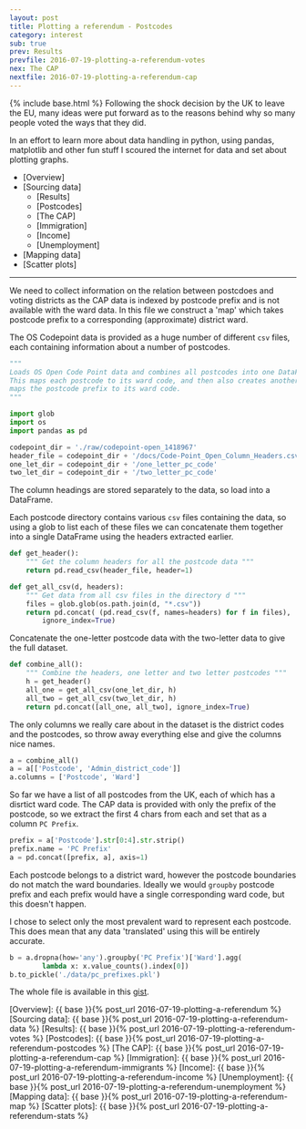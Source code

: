 ```yaml
---
layout: post
title: Plotting a referendum - Postcodes
category: interest
sub: true
prev: Results
prevfile: 2016-07-19-plotting-a-referendum-votes
nex: The CAP
nextfile: 2016-07-19-plotting-a-referendum-cap
---
```

{% include base.html %}
Following the shock decision by the UK to leave the EU, many ideas were put 
forward as to the reasons behind why so many people voted the ways that they 
did. 

In an effort to learn more about data handling in python, using pandas, 
matplotlib and other fun stuff I scoured the internet for data and set about 
plotting graphs. 

* [Overview] 
* [Sourcing data]
    * [Results]
    * [Postcodes]
    * [The CAP]
    * [Immigration]
    * [Income]
    * [Unemployment]
* [Mapping data]
* [Scatter plots]

---

We need to collect information on the relation between postcdoes and voting
districts as the CAP data is indexed by postcode prefix and is not available
with the ward data. In this file we construct a 'map' which takes postcode
prefix to a corresponding (approximate) district ward.

The OS Codepoint data is provided as a huge number of different `csv` files,
each containing information about a number of postcodes.

```python
"""
Loads OS Open Code Point data and combines all postcodes into one DataFrame.
This maps each postcode to its ward code, and then also creates another which
maps the postcode prefix to its ward code.
"""

import glob
import os
import pandas as pd

codepoint_dir = './raw/codepoint-open_1418967'
header_file = codepoint_dir + '/docs/Code-Point_Open_Column_Headers.csv'
one_let_dir = codepoint_dir + '/one_letter_pc_code'
two_let_dir = codepoint_dir + '/two_letter_pc_code'
```

The column headings are stored separately to the data, so load into a DataFrame.

Each postcode directory contains various `csv` files containing the data, so
using a glob to list each of these files we can concatenate them together into a
single DataFrame using the headers extracted earlier.

```python
def get_header():
    """ Get the column headers for all the postcode data """
    return pd.read_csv(header_file, header=1)

def get_all_csv(d, headers):
    """ Get data from all csv files in the directory d """
    files = glob.glob(os.path.join(d, "*.csv"))
    return pd.concat( (pd.read_csv(f, names=headers) for f in files),
        ignore_index=True)
```

Concatenate the one-letter postcode data with the two-letter data to give the
full dataset.

```python
def combine_all():
    """ Combine the headers, one letter and two letter postcodes """
    h = get_header()
    all_one = get_all_csv(one_let_dir, h)
    all_two = get_all_csv(two_let_dir, h)
    return pd.concat([all_one, all_two], ignore_index=True)
```

The only columns we really care about in the dataset is the district codes and
the postcodes, so throw away everything else and give the columns nice names.

```python
a = combine_all()
a = a[['Postcode', 'Admin_district_code']]
a.columns = ['Postcode', 'Ward']
```
So far we have a list of all postcodes from the UK, each of which has a disrtict
ward code. The CAP data is provided with only the prefix of the postcode, so we
extract the first 4 chars from each and set that as a column `PC Prefix`.

```python
prefix = a['Postcode'].str[0:4].str.strip()
prefix.name = 'PC Prefix'
a = pd.concat([prefix, a], axis=1)
```

Each postcode belongs to a district ward, however the postcode boundaries do not
match the ward boundaries. Ideally we would `groupby` postcode prefix and each
prefix would have a single corresponding ward code, but this doesn't happen.

I chose to select only the most prevalent ward to represent each postcode. This
does mean that any data 'translated' using this will be entirely accurate.

```python
b = a.dropna(how='any').groupby('PC Prefix')['Ward'].agg(
        lambda x: x.value_counts().index[0])
b.to_pickle('./data/pc_prefixes.pkl')
```

The whole file is available in this [gist].

[gist]: https://gist.github.com/jwlawson/41302a734c6d9b0392cbd60571d755bf#file-pickle_postcodes-py
[Overview]: {{ base }}{% post_url 2016-07-19-plotting-a-referendum %}
[Sourcing data]: {{ base }}{% post_url 2016-07-19-plotting-a-referendum-data %}
[Results]: {{ base }}{% post_url 2016-07-19-plotting-a-referendum-votes %}
[Postcodes]: {{ base }}{% post_url 2016-07-19-plotting-a-referendum-postcodes %}
[The CAP]: {{ base }}{% post_url 2016-07-19-plotting-a-referendum-cap %}
[Immigration]: {{ base }}{% post_url 2016-07-19-plotting-a-referendum-immigrants %}
[Income]: {{ base }}{% post_url 2016-07-19-plotting-a-referendum-income %}
[Unemployment]: {{ base }}{% post_url 2016-07-19-plotting-a-referendum-unemployment %}
[Mapping data]: {{ base }}{% post_url 2016-07-19-plotting-a-referendum-map %}
[Scatter plots]:  {{ base }}{% post_url 2016-07-19-plotting-a-referendum-stats %}
